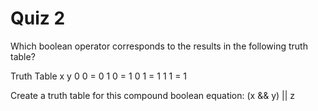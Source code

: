 # Quiz 2

Which boolean operator corresponds to the results in the following truth table?

Truth Table
x y
0 0 = 0
1 0 = 1
0 1 = 1
1 1 = 1

Create a truth table for this compound boolean equation:
(x && y) || z
